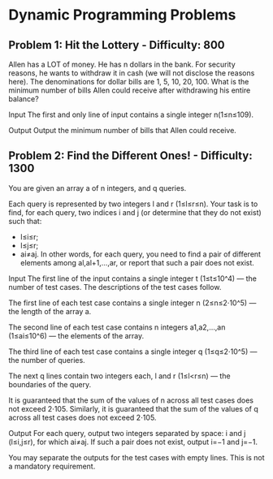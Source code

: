 # Dynamic Programming Problems

## Problem 1: Hit the Lottery - Difficulty: 800
Allen has a LOT of money. He has n
dollars in the bank. For security reasons, he wants to withdraw it in cash (we will not disclose the reasons here). The denominations for dollar bills are 1, 5, 10, 20, 100. 
What is the minimum number of bills Allen could receive after withdrawing his entire balance?

Input
The first and only line of input contains a single integer n(1≤n≤109).

Output
Output the minimum number of bills that Allen could receive.

## Problem 2: Find the Different Ones! - Difficulty: 1300
You are given an array a of n integers, and q queries.

Each query is represented by two integers l and r (1≤l≤r≤n). Your task is to find, for each query, two indices i and j (or determine that they do not exist) such that:
- l≤i≤r;
- l≤j≤r;
- ai≠aj.
In other words, for each query, you need to find a pair of different elements among al,al+1,…,ar, or report that such a pair does not exist.

Input
The first line of the input contains a single integer t (1≤t≤10^4) — the number of test cases. The descriptions of the test cases follow.

The first line of each test case contains a single integer n (2≤n≤2⋅10^5) — the length of the array a.

The second line of each test case contains n integers a1,a2,…,an (1≤ai≤10^6) — the elements of the array.

The third line of each test case contains a single integer q (1≤q≤2⋅10^5) — the number of queries.

The next q lines contain two integers each, l and r (1≤l<r≤n) — the boundaries of the query.

It is guaranteed that the sum of the values of n across all test cases does not exceed 2⋅105. Similarly, it is guaranteed that the sum of the values of q across all test cases does not exceed 2⋅105.

Output
For each query, output two integers separated by space: i and j (l≤i,j≤r), for which ai≠aj. If such a pair does not exist, output i=−1 and j=−1.

You may separate the outputs for the test cases with empty lines. This is not a mandatory requirement.
